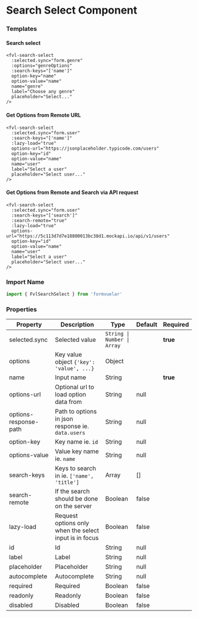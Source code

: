 # Search Select Component

### Templates

#### Search select

```vue
<fvl-search-select
  :selected.sync="form.genre"
  :options="genreOptions"
  :search-keys="['name']"
  option-key="name"
  option-value="name"
  name="genre"
  label="Choose any genre"
  placeholder="Select..."
/>
```

#### Get Options from Remote URL

```vue
<fvl-search-select
  :selected.sync="form.user"
  :search-keys="['name']"
  :lazy-load="true"
  options-url="https://jsonplaceholder.typicode.com/users"
  option-key="id"
  option-value="name"
  name="user"
  label="Select a user"
  placeholder="Select user..."
/>
```

#### Get Options from Remote and Search via API request

```vue
<fvl-search-select
  :selected.sync="form.user"
  :search-keys="['search']"
  :search-remote="true"
  :lazy-load="true"
  options-url="https://5c113d7d7e18800013bc38d1.mockapi.io/api/v1/users"
  option-key="id"
  option-value="name"
  name="user"
  label="Select a user"
  placeholder="Select user..."
/>
```

### Import Name

```js
import { FvlSearchSelect } from 'formvuelar'
```

### Properties

| Property              | Description                                            | Type                        | Default | Required |
| --------------------- | ------------------------------------------------------ | --------------------------- | ------- | -------- |
| selected.sync         | Selected value                                         | `String \| Number \| Array` |         | **true** |
| options               | Key value object `{'key': 'value', ...}`               | Object                      |         |          |
| name                  | Input name                                             | String                      |         | **true** |
| options-url           | Optional url to load option data from                  | String                      | null    |          |
| options-response-path | Path to options in json response ie. `data.users`      | String                      | null    |          |
| option-key            | Key name ie. `id`                                      | String                      | null    |          |
| options-value         | Value key name ie. `name`                              | String                      | null    |          |
| search-keys           | Keys to search in ie. `['name', 'title']`              | Array                       | []      |          |
| search-remote         | If the search should be done on the server             | Boolean                     | false   |          |
| lazy-load             | Request options only when the select input is in focus | Boolean                     | false   |          |
| id                    | Id                                                     | String                      | null    |          |
| label                 | Label                                                  | String                      | null    |          |
| placeholder           | Placeholder                                            | String                      | null    |          |
| autocomplete          | Autocomplete                                           | String                      | null    |          |
| required              | Required                                               | Boolean                     | false   |          |
| readonly              | Readonly                                               | Boolean                     | false   |          |
| disabled              | Disabled                                               | Boolean                     | false   |          |
